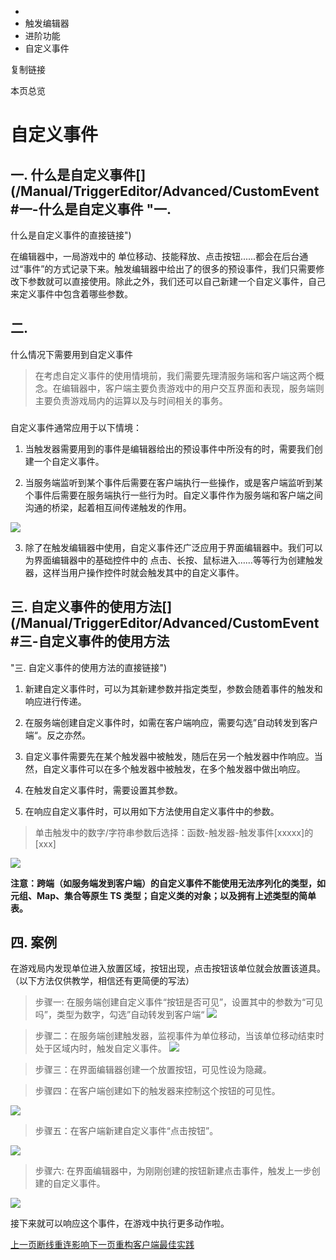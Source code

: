   * [](/)
  * 触发编辑器
  * 进阶功能
  * 自定义事件

复制链接

本页总览

# 自定义事件

## 一. 什么是自定义事件[​](/Manual/TriggerEditor/Advanced/CustomEvent#一-什么是自定义事件 "一.
什么是自定义事件的直接链接")

在编辑器中，一局游戏中的
单位移动、技能释放、点击按钮......都会在后台通过“事件”的方式记录下来。触发编辑器中给出了的很多的预设事件，我们只需要修改下参数就可以直接使用。除此之外，我们还可以自己新建一个自定义事件，自己来定义事件中包含着哪些参数。

## 二.
什么情况下需要用到自定义事件[​](/Manual/TriggerEditor/Advanced/CustomEvent#二-什么情况下需要用到自定义事件
"二. 什么情况下需要用到自定义事件的直接链接")

>
> 在考虑自定义事件的使用情境前，我们需要先理清服务端和客户端这两个概念。在编辑器中，客户端主要负责游戏中的用户交互界面和表现，服务端则主要负责游戏局内的运算以及与时间相关的事务。

###
自定义事件通常应用于以下情境：[​](/Manual/TriggerEditor/Advanced/CustomEvent#自定义事件通常应用于以下情境
"自定义事件通常应用于以下情境：的直接��链接")

  1. 当触发器需要用到的事件是编辑器给出的预设事件中所没有的时，需要我们创建一个自定义事件。

  2. 当服务端监听到某个事件后需要在客户端执行一些操作，或是客户端监听到某个事件后需要在服务端执行一些行为时。自定义事件作为服务端和客户端之间沟通的桥梁，起着相互间传递触发的作用。

![](/assets/images/自定义事件详解图-ac9628f29fbc0257e7f3eedcf60831a2.png)

  3. 除了在触发编辑器中使用，自定义事件还广泛应用于界面编辑器中。我们可以为界面编辑器中的基础控件中的 点击、长按、鼠标进入……等等行为创建触发器，这样当用户操作控件时就会触发其中的自定义事件。

## 三. 自定义事件的使用方法[​](/Manual/TriggerEditor/Advanced/CustomEvent#三-自定义事件的使用方法
"三. 自定义事件的使用方法的直接链接")

  1. 新建自定义事件时，可以为其新建参数并指定类型，参数会随着事件的触发和响应进行传递。

  2. 在服务端创建自定义事件时，如需在客户端响应，需要勾选”自动转发到客户端“。反之亦然。

  3. 自定义事件需要先在某个触发器中被触发，随后在另一个触发器中作响应。当然，自定义事件可以在多个触发器中被触发，在多个触发器中做出响应。

  4. 在触发自定义事件时，需要设置其参数。

  5. 在响应自定义事件时，可以用如下方法使用自定义事件中的参数。

> 单击触发中的数字/字符串参数后选择：函数-触发器-触发事件[xxxxx]的[xxx]

![](/assets/images/新建自定义事件-636e0af3b732d8b0de2e95e17b14f817.png)

**注意：跨端（如服务端发到客户端）的自定义事件不能使用无法序列化的类型，如元组、Map、集合等原生 TS
类型；自定义类的对象；以及拥有上述类型的简单表。**

## 四. 案例[​](/Manual/TriggerEditor/Advanced/CustomEvent#四-案例 "四. 案例的直接链接")

在游戏局内发现单位进入放置区域，按钮出现，点击按钮该单位就会放置该道具。（以下方法仅供教学，相信还有更简便的写法）

> 步骤一: 在服务端创建自定义事件“按钮是否可见”，设置其中的参数为“可见吗”，类型为数字，勾选”自动转发到客户端“
> ![](/assets/images/创建自定义事件-a2b1b714edba28784f7e153a2a8f278c.png)

> 步骤二：在服务端创建触发器，监视事件为单位移动，当该单位移动结束时处于区域内时，触发自定义事件。
> ![](/assets/images/步骤二-804b865349e3bda85310f826e6e47bb0.png)

> 步骤三：在界面编辑器创建一个放置按钮，可见性设为隐藏。

> 步骤四：在客户端创建如下的触发器来控制这个按钮的可见性。

![](/assets/images/步骤四-7c792128cc54e5df120b96f30b79e65c.png)

> 步骤五：在客户端新建自定义事件“点击按钮”。

![](/assets/images/步骤五-8bd2581072890dd17a9e48c00e046c0b.png)

> 步骤六: 在界面编辑器中，为刚刚创建的按钮新建点击事件，触发上一步创建的自定义事件。

![](/assets/images/步骤六-b4b8287f60bc0281cd9cbecd0f8e3ac5.png)

接下来就可以响应这个事件，在游戏中执行更多动作啦。

[上一页断线重连影响](/Manual/TriggerEditor/Advanced/ReLogin)[下一页重构客户端最佳实践](/Manual/TriggerEditor/Advanced/RefactorClient)


